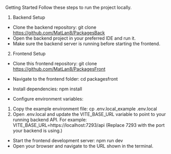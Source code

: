 Getting Started
Follow these steps to run the project locally.

1. Backend Setup

- Clone the backend repository: git clone https://github.com/MatLan8/PackagesBack
- Open the backend project in your preferred IDE and run it.
- Make sure the backend server is running before starting the frontend.

2. Frontend Setup

- Clone this frontend repository: git clone https://github.com/MatLan8/PackagesFront
- Navigate to the frontend folder: cd packagesfront
- Install dependencies: npm install

- Configure environment variables:

1. Copy the example environment file: cp .env.local_example .env.local
2. Open .env.local and update the VITE_BASE_URL variable to point to your running backend API. For example: VITE_BASE_URL=https://localhost:7293/api
   (Replace 7293 with the port your backend is using.)

- Start the frontend development server: npm run dev
- Open your browser and navigate to the URL shown in the terminal.
